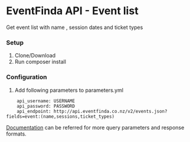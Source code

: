 EventFinda API - Event list
========================
Get event list with name , session dates and ticket types

### Setup ###
1. Clone/Download
1. Run composer install

### Configuration ###
1. Add following parameters to parameters.yml

```
    api_username: USERNAME
    api_password: PASSWORD
    api_endpoint: http://api.eventfinda.co.nz/v2/events.json?fields=event:(name,sessions,ticket_types)
```

 [Documentation](https://www.eventfinda.co.nz/api/v2/end-points) can be referred for more query parameters and response formats.